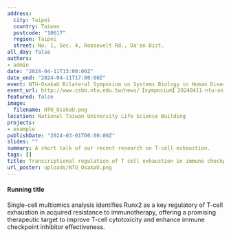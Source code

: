 ```yaml
---
address:
  city: Taipei
  country: Taiwan
  postcode: "10617"
  region: Taipei
  street: No. 1, Sec. 4, Roosevelt Rd., Da'an Dist.
all_day: false
authors:
- admin
date: "2024-04-11T13:00:00Z"
date_end: "2024-04-11T17:00:00Z"
event: NTU-OsakaU Bilateral Symposium on Systems Biology in Human Disease
event_url: http://www.csbb.ntu.edu.tw/news/【symposium】20240411-ntu-osakau-bilateral-symposium-systems-biology-human-disease
featured: false
image:
  filename: NTU_OsakaU.png
location: National Taiwan University Life Science Building
projects:
- example
publishDate: "2024-03-01T00:00:00Z"
slides: ""
summary: A short talk of our recent research on T-cell exhaustion.
tags: []
title: Transcriptional regulation of T cell exhaustion in immune checkpoint blockade resistance at single-cell resolution
url_poster: uploads/NTU_OsakaU.png
---
```


#### Running title
Single-cell multiomics analysis identifies Runx2 as a key regulatory of T-cell exhaustion in acquired resistance to immunotherapy, offering a promising therapeutic target to improve T-cell cytotoxicity and enhance immune checkpoint inhibitor effectiveness.
